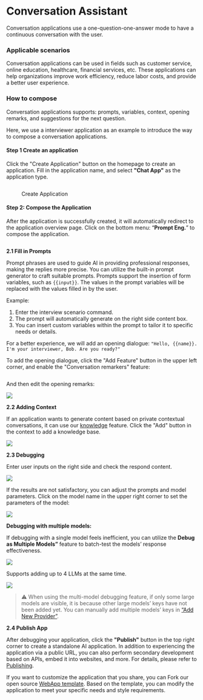 # Conversation Assistant

Conversation applications use a one-question-one-answer mode to have a continuous conversation with the user.
<!-- TODO CN IMG -->
### Applicable scenarios

Conversation applications can be used in fields such as customer service, online education, healthcare, financial services, etc. These applications can help organizations improve work efficiency, reduce labor costs, and provide a better user experience.

### How to compose

Conversation applications supports: prompts, variables, context, opening remarks, and suggestions for the next question.

Here, we use a interviewer application as an example to introduce the way to compose a conversation applications.

#### Step 1 Create an application

Click the "Create Application" button on the homepage to create an application. Fill in the application name, and select **"Chat App"** as the application type.

<figure><img src="/en/.gitbook/assets/guides/application_orchestrate/conversation-application/image (245).png" alt=""><figcaption><p>Create Application</p></figcaption></figure>

#### Step 2: Compose the Application

After the application is successfully created, it will automatically redirect to the application overview page. Click on the bottom menu: “**Prompt Eng.**” to compose the application.

<figure><img src="/en/.gitbook/assets/guides/application_orchestrate/conversation-application/image (10) (1).png" alt=""><figcaption></figcaption></figure>

**2.1 Fill in Prompts**

Prompt phrases are used to guide AI in providing professional responses, making the replies more precise. You can utilize the built-in prompt generator to craft suitable prompts. Prompts support the insertion of form variables, such as `{{input}}`. The values in the prompt variables will be replaced with the values filled in by the user.

Example:

1. Enter the interview scenario command.
2. The prompt will automatically generate on the right side content box.
3. You can insert custom variables within the prompt to tailor it to specific needs or details.

For a better experience, we will add an opening dialogue: `"Hello, {{name}}. I'm your interviewer, Bob. Are you ready?"`

To add the opening dialogue, click the "Add Feature" button in the upper left corner, and enable the "Conversation remarkers" feature:

<figure><img src="../../../img/conversation-remarkers.png" alt=""><figcaption></figcaption></figure>

And then edit the opening remarks:

![](../../../img/conversation-options.png)

**2.2 Adding Context**

If an application wants to generate content based on private contextual conversations, it can use our [knowledge](broken-reference) feature. Click the "Add" button in the context to add a knowledge base.

![](../../../img/context.png)

**2.3 Debugging**

Enter user inputs on the right side and check the respond content.

![](</en/.gitbook/assets/guides/application_orchestrate/conversation-application/image (67).png>)

If the results are not satisfactory, you can adjust the prompts and model parameters. Click on the model name in the upper right corner to set the parameters of the model:

![](</en/.gitbook/assets/guides/application_orchestrate/conversation-application/image (76).png>)

**Debugging with multiple models:**

If debugging with a single model feels inefficient, you can utilize the **Debug as Multiple Models”** feature to batch-test the models’ response effectiveness.

![](../../../img/multiple-models.png)

Supports adding up to 4 LLMs at the same time.

![](../../../img/multiple-models-2.png)

> ⚠️ When using the multi-model debugging feature, if only some large models are visible, it is because other large models’ keys have not been added yet. You can manually add multiple models’ keys in [“Add New Provider”](https://docs.dify.ai/guides/model-configuration/new-provider).

**2.4 Publish App**

After debugging your application, click the **"Publish"** button in the top right corner to create a standalone AI application. In addition to experiencing the application via a public URL, you can also perform secondary development based on APIs, embed it into websites, and more. For details, please refer to [Publishing](https://docs.dify.ai/guides/application-publishing).

If you want to customize the application that you share, you can Fork our open source [WebApp template](https://github.com/langgenius/webapp-conversation). Based on the template, you can modify the application to meet your specific needs and style requirements.
